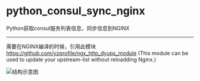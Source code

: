 # python_consul_sync_nginx
Python获取consul服务列表信息，同步信息到NGINX

---
需要在NGINX编译的时候，引用此模块 https://github.com/yzprofile/ngx_http_dyups_module (This module can be used to update your upstream-list without reloadding Nginx.)

![结构示意图](https://www.processon.com/diagraming/592fce40e4b04c7d43cbc5f1)

